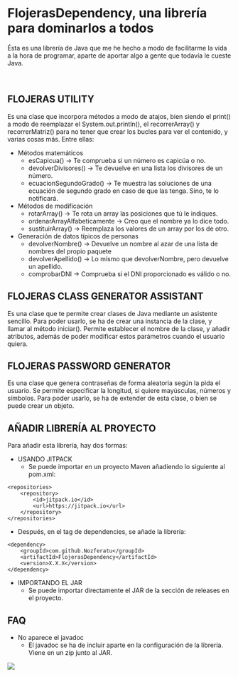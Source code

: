 # FlojerasDependency, una librería para dominarlos a todos

Ésta es una librería de Java que me he hecho a modo de facilitarme la vida a la hora de programar, aparte de aportar algo a gente que todavía le cueste Java. 

<br>
<h2>FLOJERAS UTILITY</h2>

Es una clase que incorpora métodos a modo de atajos, bien siendo el print() a modo de reemplazar el System.out.println(), el recorrerArray() y recorrerMatriz() para no tener que crear los bucles para ver el contenido, y varias cosas más. Entre ellas:

- Métodos matemáticos
  - esCapicua() -> Te comprueba si un número es capicúa o no.
  - devolverDivisores() -> Te devuelve en una lista los divisores de un número.
  - ecuacionSegundoGrado() -> Te muestra las soluciones de una ecuación de segundo grado en caso de que las tenga. Sino, te lo notificará.
- Métodos de modificación
  - rotarArray() -> Te rota un array las posiciones que tú le indiques.
  - ordenarArrayAlfabeticamente -> Creo que el nombre ya lo dice todo.
  - sustituirArray() -> Reemplaza los valores de un array por los de otro.
- Generación de datos típicos de personas
  - devolverNombre() -> Devuelve un nombre al azar de una lista de nombres del propio paquete
  - devolverApellido() -> Lo mismo que devolverNombre, pero devuelve un apellido.
  - comprobarDNI -> Comprueba si el DNI proporcionado es válido o no.


<h2>FLOJERAS CLASS GENERATOR ASSISTANT</h2>

Es una clase que te permite crear clases de Java mediante un asistente sencillo.
Para poder usarlo, se ha de crear una instancia de la clase, y llamar al método iniciar().
Permite establecer el nombre de la clase, y añadir atributos, además de poder modificar estos parámetros cuando el usuario quiera.


<h2>FLOJERAS PASSWORD GENERATOR</h2>

Es una clase que genera contraseñas de forma aleatoria según la pida el usuario. Se permite especificar la longitud, si quiere mayúsculas, números y símbolos.
Para poder usarlo, se ha de extender de esta clase, o bien se puede crear un objeto.

<h2>AÑADIR LIBRERÍA AL PROYECTO</h2>

Para añadir esta librería, hay dos formas:

- USANDO JITPACK
  - Se puede importar en un proyecto Maven añadiendo lo siguiente al pom.xml:
```
<repositories>
	<repository>
		<id>jitpack.io</id>
		<url>https://jitpack.io</url>
	</repository>
</repositories>
```
  - Después, en el tag de dependencies, se añade la librería:
```
<dependency>
	<groupId>com.github.Nozferatu</groupId>
	<artifactId>FlojerasDependency</artifactId>
	<version>X.X.X</version>
</dependency>
```
- IMPORTANDO EL JAR
  - Se puede importar directamente el JAR de la sección de releases en el proyecto.
<h2>FAQ</h2>

- No aparece el javadoc
  - El javadoc se ha de incluir aparte en la configuración de la librería. Viene en un zip junto al JAR.

[![](https://jitpack.io/v/Nozferatu/FlojerasDependency.svg)](https://jitpack.io/#Nozferatu/FlojerasDependency)

